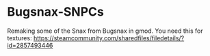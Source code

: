 # Bugsnax-SNPCs
Remaking some of the Snax from Bugsnax in gmod.
You need this for textures: https://steamcommunity.com/sharedfiles/filedetails/?id=2857493446
